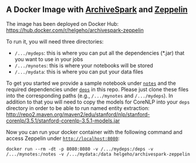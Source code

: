 ## A Docker Image with [ArchiveSpark](https://github.com/helgeho/ArchiveSpark) and [Zeppelin](https://zeppelin.apache.org)

The image has been deployed on Docker Hub: https://hub.docker.com/r/helgeho/archivespark-zeppelin

To run it, you will need three directories:
  * `/.../mydeps`: this is where you can put all the dependencies (*.jar) that you want to use in your jobs
  * `/.../mynotes`: this is where your notebooks will be stored
  * `/.../mydata`: this is where you can put your data files

To get you started we provide a sample notebook under [`notes`](https://github.com/helgeho/ArchiveSpark-Zeppelin-Docker/tree/master/notes) and the required dependencies under [`deps`](https://github.com/helgeho/ArchiveSpark-Zeppelin-Docker/tree/master/deps) in this repo.
Please just clone these files into the corresponding paths (e.g., `/.../mynotes` and `/.../mydeps`). In addition to that you will need to copy the models for CoreNLP into your `deps` directory in order to be able to run named entity extraction: http://repo2.maven.org/maven2/edu/stanford/nlp/stanford-corenlp/3.5.1/stanford-corenlp-3.5.1-models.jar

Now you can run your docker container with the following command and access Zeppelin under [`http://localhost:8080`](http://localhost:8080):
```
docker run --rm -dt -p 8080:8080 -v /.../mydeps:/deps -v /.../mynotes:/notes -v /.../mydata:/data helgeho/archivespark-zeppelin
```